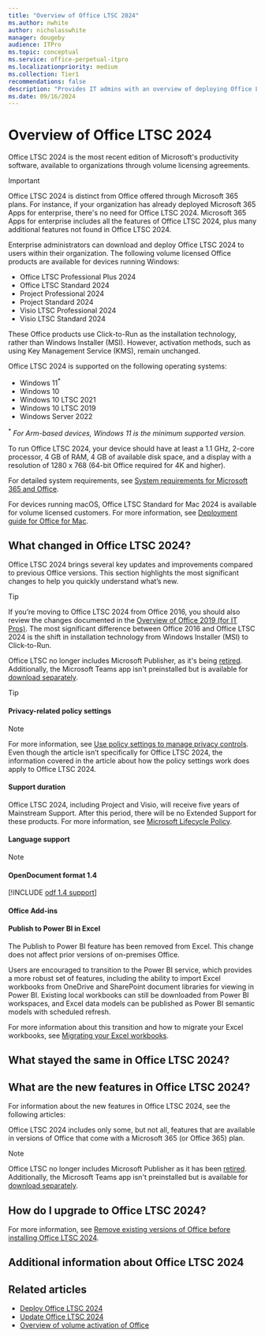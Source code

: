 ```yaml
---
title: "Overview of Office LTSC 2024"
ms.author: nwhite
author: nicholasswhite
manager: dougeby
audience: ITPro
ms.topic: conceptual
ms.service: office-perpetual-itpro
ms.localizationpriority: medium
ms.collection: Tier1
recommendations: false
description: "Provides IT admins with an overview of deploying Office LTSC 2024."
ms.date: 09/16/2024
---
```


# Overview of Office LTSC 2024

Office LTSC 2024 is the most recent edition of Microsoft's productivity software, available to organizations through volume licensing agreements.

> [!IMPORTANT]
> Office LTSC 2024 is distinct from Office offered through Microsoft 365 plans. For instance, if your organization has already deployed Microsoft 365 Apps for enterprise, there's no need for Office LTSC 2024. Microsoft 365 Apps for enterprise includes all the features of Office LTSC 2024, plus many additional features not found in Office LTSC 2024.

Enterprise administrators can download and deploy Office LTSC 2024 to users within their organization. The following volume licensed Office products are available for devices running Windows:

- Office LTSC Professional Plus 2024
- Office LTSC Standard 2024
- Project Professional 2024
- Project Standard 2024
- Visio LTSC Professional 2024
- Visio LTSC Standard 2024
 
These Office products use Click-to-Run as the installation technology, rather than Windows Installer (MSI). However, activation methods, such as using Key Management Service (KMS), remain unchanged.

Office LTSC 2024 is supported on the following operating systems:

- Windows 11<sup>*</sup>
- Windows 10
- Windows 10 LTSC 2021
- Windows 10 LTSC 2019
- Windows Server 2022

<sup>*</sup> *For Arm-based devices, Windows 11 is the minimum supported version.*

To run Office LTSC 2024, your device should have at least a 1.1 GHz, 2-core processor, 4 GB of RAM, 4 GB of available disk space, and a display with a resolution of 1280 x 768 (64-bit Office required for 4K and higher).

For detailed system requirements, see [System requirements for Microsoft 365 and Office](https://www.microsoft.com/microsoft-365/microsoft-365-and-office-resources#areaheading-oce1c3).

For devices running macOS, Office LTSC Standard for Mac 2024 is available for volume licensed customers. For more information, see [Deployment guide for Office for Mac](/microsoft-365-apps/mac/deployment-guide-for-office-for-mac).

## What changed in Office LTSC 2024?

Office LTSC 2024 brings several key updates and improvements compared to previous Office versions. This section highlights the most significant changes to help you quickly understand what’s new.

> [!TIP]
> If you’re moving to Office LTSC 2024 from Office 2016, you should also review the changes documented in the [Overview of Office 2019 (for IT Pros)](../../2019/overview.md). The most significant difference between Office 2016 and Office LTSC 2024 is the shift in installation technology from Windows Installer (MSI) to Click-to-Run.

Office LTSC no longer includes Microsoft Publisher, as it's being [retired](https://support.microsoft.com/office/microsoft-publisher-will-no-longer-be-supported-after-october-2026-ee6302a2-4bc7-4841-babf-8e9be3acbfd7). Additionally, the Microsoft Teams app isn't preinstalled but is available for [download separately](https://www.microsoft.com/microsoft-teams/download-app#download-for-desktop).

> [!TIP]
> <!-- Add tip about moving to Office LTSC 2024 from previous versions (if any) -->

#### Privacy-related policy settings

<!-- Add new privacy-related policy settings available in Group Policy -->

> [!NOTE]
> <!-- Add note about additional policy settings (if necessary) -->

For more information, see [Use policy settings to manage privacy controls](/microsoft-365-apps/privacy/manage-privacy-controls). Even though the article isn’t specifically for Office LTSC 2024, the information covered in the article about how the policy settings work does apply to Office LTSC 2024.

#### Support duration

Office LTSC 2024, including Project and Visio, will receive five years of Mainstream Support. After this period, there will be no Extended Support for these products. For more information, see [Microsoft Lifecycle Policy](/lifecycle/).

#### Language support

<!-- Add new language support details for Office LTSC 2024 -->

> [!NOTE]
> <!-- Add note about language support in Project or Visio -->

#### OpenDocument format 1.4

<!--Using include for odf 1.4 support-->
[!INCLUDE [odf 1.4 support](../../includes/odf-1-4-support-office-ltsc-preview.md)]

#### Office Add-ins

<!-- Add details about new Office Add-ins that are available -->

#### Publish to Power BI in Excel

The Publish to Power BI feature has been removed from Excel. This change does not affect prior versions of on-premises Office.

Users are encouraged to transition to the Power BI service, which provides a more robust set of features, including the ability to import Excel workbooks from OneDrive and SharePoint document libraries for viewing in Power BI. Existing local workbooks can still be downloaded from Power BI workspaces, and Excel data models can be published as Power BI semantic models with scheduled refresh.

For more information about this transition and how to migrate your Excel workbooks, see [Migrating your Excel workbooks](deploy.md#migrating-your-excel-workbooks).


#### <!-- Add other new features here -->

<!-- Add details -->

#### <!-- Add other new features here -->

<!-- Add details -->

## What stayed the same in Office LTSC 2024?

<!-- Add details about what stayed the same in Office LTSC 2024 compared to previous versions -->

## What are the new features in Office LTSC 2024?

For information about the new features in Office LTSC 2024, see the following articles:

<!-- List articles about what's new in Office LTSC 2024 -->

Office LTSC 2024 includes only some, but not all, features that are available in versions of Office that come with a Microsoft 365 (or Office 365) plan.

> [!NOTE]
> Office LTSC no longer includes Microsoft Publisher as it has been [retired](https://support.microsoft.com/office/microsoft-publisher-will-no-longer-be-supported-after-october-2026-ee6302a2-4bc7-4841-babf-8e9be3acbfd7). Additionally, the Microsoft Teams app isn't preinstalled but is available for [download separately](https://www.microsoft.com/microsoft-teams/download-app#download-for-desktop).

## How do I upgrade to Office LTSC 2024?

<!-- Add details about upgrading to Office LTSC 2024 -->

For more information, see [Remove existing versions of Office before installing Office LTSC 2024](deploy.md#remove-existing-versions-of-office-before-installing-office-ltsc-2024).

## Additional information about Office LTSC 2024

<!-- Add additional information about Office LTSC 2024 -->

## Related articles

- [Deploy Office LTSC 2024](deploy.md)
- [Update Office LTSC 2024](update.md)
- [Overview of volume activation of Office](../../volume-license-activation/plan-volume-activation-of-office.md)
